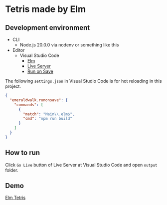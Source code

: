 # Tetris made by Elm

## Development environment

- CLI
  - Node.js 20.0.0 via nodenv or something like this
- Editor
  - Visual Studio Code
    - [Elm](https://marketplace.visualstudio.com/items?itemName=Elmtooling.elm-ls-vscode)
    - [Live Server](https://marketplace.visualstudio.com/items?itemName=ritwickdey.LiveServer)
    - [Run on Save](https://marketplace.visualstudio.com/items?itemName=emeraldwalk.runonsave)

The following `settings.json` in Visual Studio Code is for hot reloading in this
project.

```settings.json
{
  "emeraldwalk.runonsave": {
    "commands": [
      {
        "match": "Main\\.elm$",
        "cmd": "npm run build"
      }
    ]
  }
}
```

## How to run

Click `Go Live` button of Live Server at Visual Studio Code and open `output` folder.

## Demo

[Elm Tetris](https://satosystems.github.io/tetris/elm/)
